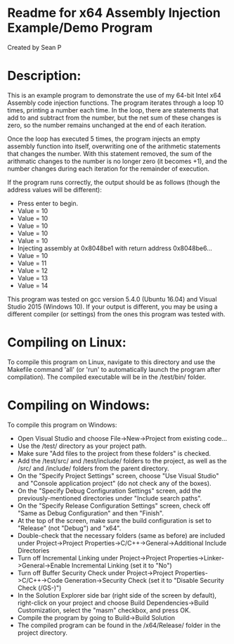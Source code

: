 # Readme for x64 Assembly Injection Example/Demo Program  
Created by Sean P  
  
# Description:  
This is an example program to demonstrate the use of my 64-bit Intel x64 Assembly code injection functions. The program iterates through a loop 10 times, printing a number each time. In the loop, there are statements that add to and subtract from the number, but the net sum of these changes is zero, so the number remains unchanged at the end of each iteration.  
  
Once the loop has executed 5 times, the program injects an empty assembly function into itself, overwriting one of the arithmetic statements that changes the number. With this statement removed, the sum of the arithmatic changes to the number is no longer zero (it becomes +1), and the number changes during each iteration for the remainder of execution.  
  
If the program runs correctly, the output should be as follows (though the address values will be different):  
  
  * Press enter to begin.  
  * Value = 10  
  * Value = 10  
  * Value = 10  
  * Value = 10  
  * Value = 10  
  * Injecting assembly at 0x8048be1 with return address 0x8048be6...  
  * Value = 10  
  * Value = 11  
  * Value = 12  
  * Value = 13  
  * Value = 14  
  

This program was tested on gcc version 5.4.0 (Ubuntu 16.04) and Visual Studio 2015 (Windows 10). If your output is different, you may be using a different compiler (or settings) from the ones this program was tested with.  
  


# Compiling on Linux:  
To compile this program on Linux, navigate to this directory and use the Makefile command 'all' (or 'run' to automatically launch the program after compilation). The compiled executable will be in the /test/bin/ folder.  
  

# Compiling on Windows:  
To compile this program on Windows:  
  * Open Visual Studio and choose File->New->Project from existing code...  
  * Use the /test/ directory as your project path.  
  * Make sure "Add files to the project from these folders" is checked.  
  * Add the /test/src/ and /test/include/ folders to the project, as well as the /src/ and /include/ folders from the parent directory.  
  * On the "Specify Project Settings" screen, choose "Use Visual Studio" and "Console application project" (do not check any of the boxes).  
  * On the "Specify Debug Configuration Settings" screen, add the previously-mentioned directories under "Include search paths".  
  * On the "Specify Release Configuration Settings" screen, check off "Same as Debug Configuration" and then "Finish".  
  * At the top of the screen, make sure the build configuration is set to "Release" (not "Debug") and "x64".  
  * Double-check that the necessary folders (same as before) are included under Project->Project Properties->C/C++->General->Additional Include Directories  
  * Turn off Incremental Linking under Project->Project Properties->Linker->General->Enable Incremental Linking (set it to "No")  
  * Turn off Buffer Security Check under Project->Project Properties->C/C++->Code Generation->Security Check (set it to "Disable Security Check (/GS-)")  
  * In the Solution Explorer side bar (right side of the screen by default), right-click on your project and choose Build Dependencies->Build Customization, select the "masm" checkbox, and press OK.
  * Compile the program by going to Build->Build Solution  
  * The compiled program can be found in the /x64/Release/ folder in the project directory.  

